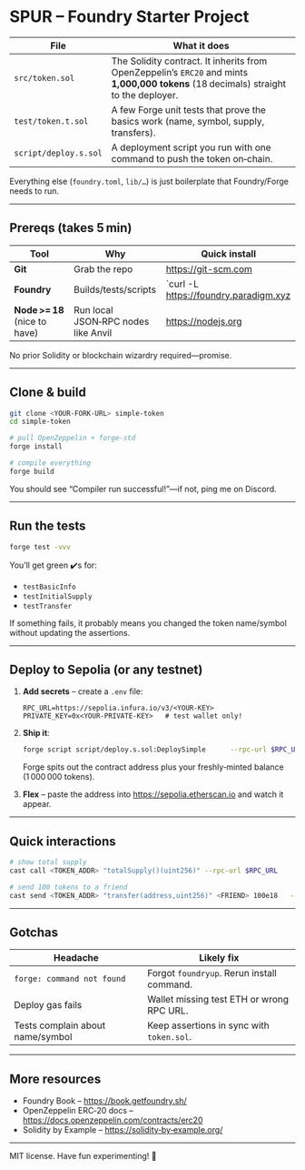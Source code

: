 # SPUR – Foundry Starter Project


| File | What it does |
|------|--------------|
| `src/token.sol` | The Solidity contract. It inherits from OpenZeppelin’s `ERC20` and mints **1,000,000 tokens** (18 decimals) straight to the deployer. |
| `test/token.t.sol` | A few Forge unit tests that prove the basics work (name, symbol, supply, transfers). |
| `script/deploy.s.sol` | A deployment script you run with one command to push the token on‑chain. |

Everything else (`foundry.toml`, `lib/…`) is just boilerplate that Foundry/Forge needs to run.

---

## Prereqs (takes 5 min)

| Tool | Why | Quick install |
|------|-----|---------------|
| **Git** | Grab the repo | <https://git-scm.com> |
| **Foundry** | Builds/tests/scripts | `curl -L https://foundry.paradigm.xyz | bash && foundryup` |
| **Node >= 18** (nice to have) | Run local JSON‑RPC nodes like Anvil | <https://nodejs.org> |

No prior Solidity or blockchain wizardry required—promise.

---

## Clone & build

```bash
git clone <YOUR-FORK-URL> simple-token
cd simple-token

# pull OpenZeppelin + forge-std
forge install

# compile everything
forge build
```

You should see “Compiler run successful!”—if not, ping me on Discord.

---

## Run the tests

```bash
forge test -vvv
```

You’ll get green ✔️s for:

* `testBasicInfo`
* `testInitialSupply`
* `testTransfer`

If something fails, it probably means you changed the token name/symbol without updating the assertions.

---

## Deploy to Sepolia (or any testnet)

1. **Add secrets** – create a `.env` file:

   ```dotenv
   RPC_URL=https://sepolia.infura.io/v3/<YOUR-KEY>
   PRIVATE_KEY=0x<YOUR-PRIVATE-KEY>   # test wallet only!
   ```

2. **Ship it**:

   ```bash
   forge script script/deploy.s.sol:DeploySimple      --rpc-url $RPC_URL      --broadcast      --verify      -vvvv
   ```

   Forge spits out the contract address plus your freshly‑minted balance (1 000 000 tokens).

3. **Flex** – paste the address into <https://sepolia.etherscan.io> and watch it appear.

---

## Quick interactions

```bash
# show total supply
cast call <TOKEN_ADDR> "totalSupply()(uint256)" --rpc-url $RPC_URL

# send 100 tokens to a friend
cast send <TOKEN_ADDR> "transfer(address,uint256)" <FRIEND> 100e18   --private-key $PRIVATE_KEY --rpc-url $RPC_URL
```

---

## Gotchas

| Headache | Likely fix |
|----------|------------|
| `forge: command not found` | Forgot `foundryup`. Rerun install command. |
| Deploy gas fails | Wallet missing test ETH or wrong RPC URL. |
| Tests complain about name/symbol | Keep assertions in sync with `token.sol`. |

---

## More resources

* Foundry Book – <https://book.getfoundry.sh/>
* OpenZeppelin ERC‑20 docs – <https://docs.openzeppelin.com/contracts/erc20>
* Solidity by Example – <https://solidity‑by‑example.org/>

---

MIT license. Have fun experimenting! 🚀
